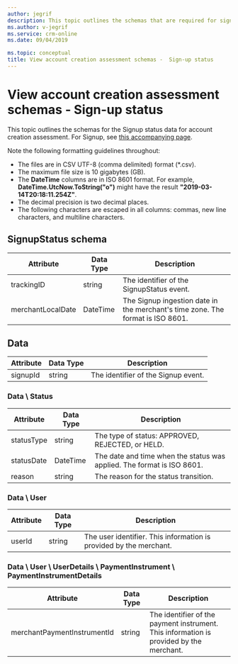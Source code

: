 ```yaml
---
author: jegrif
description: This topic outlines the schemas that are required for signup status under account creation assessment.
ms.author: v-jegrif
ms.service: crm-online
ms.date: 09/04/2019

ms.topic: conceptual
title: View account creation assessment schemas -  Sign-up status
---
```


# View account creation assessment schemas - Sign-up status

This topic outlines the schemas for the Signup status data for account creation assessment. For Signup, see [this accompanying page](signup-schema.md).

Note the following formatting guidelines throughout:

- The files are in CSV UTF-8 (comma delimited) format (\*.csv).
- The maximum file size is 10 gigabytes (GB).
- The **DateTime** columns are in ISO 8601 format. For example, **DateTime.UtcNow.ToString("o")** might have the result **"2019-03-14T20:18:11.254Z"**.
- The decimal precision is two decimal places.
- The following characters are escaped in all columns: commas, new line characters, and multiline characters.

## SignupStatus schema

| **Attribute** | **Data Type** | **Description** |
| --- | --- | --- |
| trackingID | string | The identifier of the SignupStatus event. |
| merchantLocalDate | DateTime | The Signup ingestion date in the merchant's time zone. The format is ISO 8601. |

## Data

| **Attribute** | **Data Type** | **Description** |
| --- | --- | --- |
| signupId | string | The identifier of the Signup event. |

### Data \ Status

| **Attribute** | **Data Type** | **Description** |
| --- | --- | --- |
| statusType | string | The type of status: APPROVED, REJECTED, or HELD. |
| statusDate | DateTime | The date and time when the status was applied. The format is ISO 8601. |
| reason | string | The reason for the status transition. |

### Data \ User

| **Attribute** | **Data Type** | **Description** |
| --- | --- | --- |
| userId | string | The user identifier. This information is provided by the merchant. |

### Data \ User \ UserDetails \ PaymentInstrument \ PaymentInstrumentDetails

| **Attribute** | **Data Type** | **Description** |
| --- | --- | --- |
| merchantPaymentInstrumentId | string | The identifier of the payment instrument. This information is provided by the merchant. |
